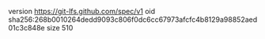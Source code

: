 version https://git-lfs.github.com/spec/v1
oid sha256:268b0010264dedd9093c806f0dc6cc67973afcfc4b8129a98852aed01c3c848e
size 510
